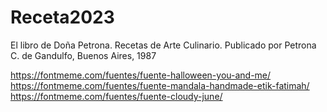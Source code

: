 # Receta2023
El libro de Doña Petrona. Recetas de Arte Culinario.
Publicado por Petrona C. de Gandulfo, Buenos Aires, 1987 

https://fontmeme.com/fuentes/fuente-halloween-you-and-me/
https://fontmeme.com/fuentes/fuente-mandala-handmade-etik-fatimah/
https://fontmeme.com/fuentes/fuente-cloudy-june/

